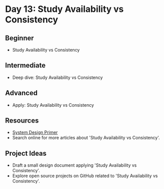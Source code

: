 # Day 13: Study Availability vs Consistency

## Beginner
- Study Availability vs Consistency

## Intermediate
- Deep dive: Study Availability vs Consistency

## Advanced
- Apply: Study Availability vs Consistency

## Resources
- [System Design Primer](https://github.com/donnemartin/system-design-primer#availability-vs-consistency)
- Search online for more articles about 'Study Availability vs Consistency'.

## Project Ideas
- Draft a small design document applying 'Study Availability vs Consistency'.
- Explore open source projects on GitHub related to 'Study Availability vs Consistency'.
